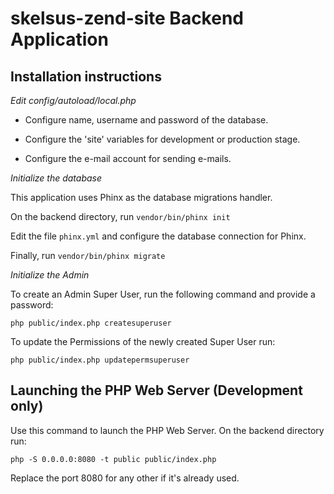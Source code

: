 skelsus-zend-site Backend Application
====================================

Installation instructions
-------------------------

*Edit config/autoload/local.php*

* Configure name, username and password of the database.

* Configure the 'site' variables for development or production stage.

* Configure the e-mail account for sending e-mails.

*Initialize the database*

This application uses Phinx as the database migrations handler.

On the backend directory, run `vendor/bin/phinx init`

Edit the file `phinx.yml` and configure the database connection for Phinx.

Finally, run `vendor/bin/phinx migrate`

*Initialize the Admin*

To create an Admin Super User, run the following command and provide a password:

`php public/index.php createsuperuser`

To update the Permissions of the newly created Super User run:

`php public/index.php updatepermsuperuser`


Launching the PHP Web Server (Development only)
-----------------------------------------------

Use this command to launch the PHP Web Server. On the backend directory run:

`php -S 0.0.0.0:8080 -t public public/index.php`

Replace the port 8080 for any other if it's already used.

